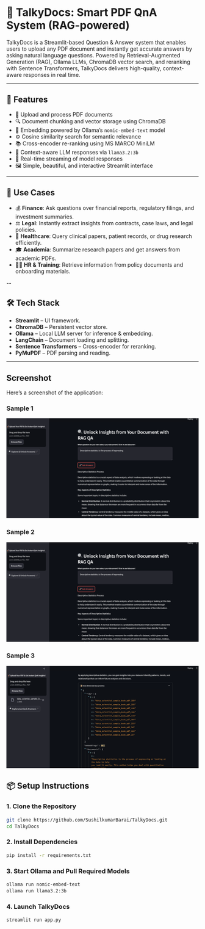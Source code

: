 # 📘 TalkyDocs: Smart PDF QnA System (RAG-powered)

TalkyDocs is a Streamlit-based Question & Answer system that enables users to upload any PDF document and instantly get accurate answers by asking natural language questions. Powered by Retrieval-Augmented Generation (RAG), Ollama LLMs, ChromaDB vector search, and reranking with Sentence Transformers, TalkyDocs delivers high-quality, context-aware responses in real time.

---

## 🚀 Features

- 📄 Upload and process PDF documents
- 🔍 Document chunking and vector storage using ChromaDB
- 🧠 Embedding powered by Ollama’s `nomic-embed-text` model
- ⚙️ Cosine similarity search for semantic relevance
- 📚 Cross-encoder re-ranking using MS MARCO MiniLM
- 🧾 Context-aware LLM responses via `llama3.2:3b`
- 📡 Real-time streaming of model responses
- 🖼️ Simple, beautiful, and interactive Streamlit interface

---

## 🎯 Use Cases

- 💰 **Finance**: Ask questions over financial reports, regulatory filings, and investment summaries.
- ⚖️ **Legal**: Instantly extract insights from contracts, case laws, and legal policies.
- 🏥 **Healthcare**: Query clinical papers, patient records, or drug research efficiently.
- 🎓 **Academia**: Summarize research papers and get answers from academic PDFs.
- 🧑‍💼 **HR & Training**: Retrieve information from policy documents and onboarding materials.

--

## 🛠️ Tech Stack

- **Streamlit** – UI framework.
- **ChromaDB** – Persistent vector store.
- **Ollama** – Local LLM server for inference & embedding.
- **LangChain** – Document loading and splitting.
- **Sentence Transformers** – Cross-encoder for reranking.
- **PyMuPDF** – PDF parsing and reading.

---

## Screenshot 

Here’s a screenshot of the application:

### Sample 1


![Screenshot_1](https://github.com/SushilkumarBarai/TalkyDocs/blob/main/images/Screenshot_1.png)


### Sample 2

![Screenshot_2](https://github.com/SushilkumarBarai/TalkyDocs/blob/main/images/Screenshot_1.png)


### Sample 3

![Screenshot_2](https://github.com/SushilkumarBarai/TalkyDocs/blob/main/images/Screenshot_3.png)



## 📦 Setup Instructions

### 1. Clone the Repository

```bash
git clone https://github.com/SushilkumarBarai/TalkyDocs.git
cd TalkyDocs
```

### 2. Install Dependencies

```bash
pip install -r requirements.txt
```

### 3. Start Ollama and Pull Required Models

```bash
ollama run nomic-embed-text
ollama run llama3.2:3b
```

### 4. Launch TalkyDocs

```bash
streamlit run app.py
```

